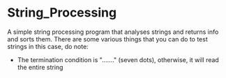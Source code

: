 # String_Processing
A simple string processing program that analyses strings and returns info and sorts them.
There are some various things that you can do to test strings in this case, 
do note: 
- The termination condition is "......." (seven dots), otherwise, it will read the entire string
